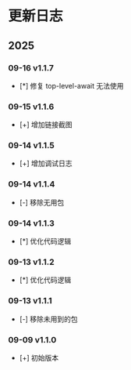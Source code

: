 # 更新日志

## 2025

### 09-16 v1.1.7

- [*] 修复 top-level-await 无法使用

### 09-15 v1.1.6

- [+] 增加链接截图

### 09-14 v1.1.5

- [+] 增加调试日志

### 09-14 v1.1.4

- [-] 移除无用包

### 09-14 v1.1.3

- [*] 优化代码逻辑

### 09-13 v1.1.2

- [*] 优化代码逻辑

### 09-13 v1.1.1

- [-] 移除未用到的包

### 09-09 v1.1.0

- [+] 初始版本
